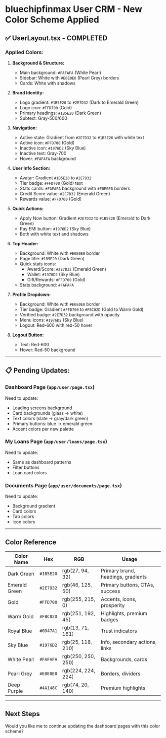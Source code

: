 # bluechipfinmax User CRM - New Color Scheme Applied

## ✅ **UserLayout.tsx - COMPLETED**

### Applied Colors:

1. **Background & Structure:**
   - Main background: `#FAFAFA` (White Pearl)
   - Sidebar: White with `#E0E0E0` (Pearl Grey) borders
   - Cards: White with shadows

2. **Brand Identity:**
   - Logo gradient: `#1B5E20` to `#2E7D32` (Dark to Emerald Green)
   - Logo icon: `#FFD700` (Gold)
   - Primary headings: `#1B5E20` (Dark Green)
   - Subtext: Gray-500/600

3. **Navigation:**
   - Active state: Gradient from `#2E7D32` to `#1B5E20` with white text
   - Active icon: `#FFD700` (Gold)
   - Inactive icon: `#1976D2` (Sky Blue)
   - Inactive text: Gray-700
   - Hover: `#FAFAFA` background

4. **User Info Section:**
   - Avatar: Gradient `#1B5E20` to `#2E7D32`
   - Tier badge: `#FFD700` (Gold) text
   - Stats cards: `#FAFAFA` background with `#E0E0E0` borders
   - Credit Score value: `#2E7D32` (Emerald Green)
   - Rewards value: `#FFD700` (Gold)

5. **Quick Actions:**
   - Apply Now button: Gradient `#2E7D32` to `#1B5E20` (Emerald to Dark Green)
   - Pay EMI button: `#1976D2` (Sky Blue)
   - Both with white text and shadows

6. **Top Header:**
   - Background: White with `#E0E0E0` border
   - Page title: `#1B5E20` (Dark Green)
   - Quick stats icons:
     - Award/Score: `#2E7D32` (Emerald Green)
     - Wallet: `#1976D2` (Sky Blue)
     - Gift/Rewards: `#FFD700` (Gold)
   - Stats background: `#FAFAFA`

7. **Profile Dropdown:**
   - Background: White with `#E0E0E0` border
   - Tier badge: Gradient `#FFD700` to `#FBC02D` (Gold to Warm Gold)
   - Verified badge: `#2E7D32` background with opacity
   - Menu icons: `#1976D2` (Sky Blue)
   - Logout: Red-600 with red-50 hover

8. **Logout Button:**
   - Text: Red-600
   - Hover: Red-50 background

---

## 📋 **Pending Updates:**

### Dashboard Page (`app/user/page.tsx`)
Need to update:
- Loading screens background
- Card backgrounds (glass → white)
- Text colors (slate → gray/dark green)
- Primary buttons: blue → emerald green
- Accent colors per new palette

### My Loans Page (`app/user/loans/page.tsx`)
Need to update:
- Same as dashboard patterns
- Filter buttons
- Loan card colors

### Documents Page (`app/user/documents/page.tsx`)
Need to update:
- Background gradient
- Card colors
- Tab colors
- Icon colors

---

## Color Reference

| Color Name    | Hex       | RGB                | Usage |
|---------------|-----------|-------------------|-------|
| Dark Green    | `#1B5E20` | rgb(27, 94, 32)   | Primary brand, headings, gradients |
| Emerald Green | `#2E7D32` | rgb(46, 125, 50)  | Primary buttons, CTAs, success |
| Gold          | `#FFD700` | rgb(255, 215, 0)  | Accents, icons, prosperity |
| Warm Gold     | `#FBC02D` | rgb(251, 192, 45) | Highlights, premium badges |
| Royal Blue    | `#0D47A1` | rgb(13, 71, 161)  | Trust indicators |
| Sky Blue      | `#1976D2` | rgb(25, 118, 210) | Info, secondary actions, links |
| White Pearl   | `#FAFAFA` | rgb(250, 250, 250)| Backgrounds, cards |
| Pearl Grey    | `#E0E0E0` | rgb(224, 224, 224)| Borders, dividers |
| Deep Purple   | `#4A148C` | rgb(74, 20, 140)  | Premium highlights |

---

## Next Steps

Would you like me to continue updating the dashboard pages with this color scheme?
